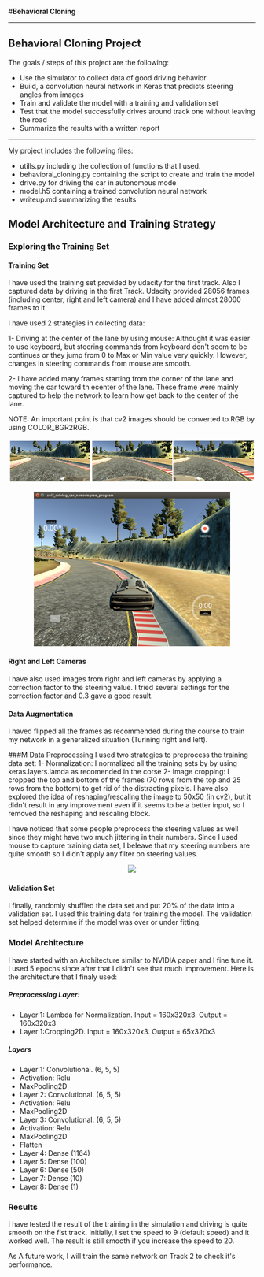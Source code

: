 #**Behavioral Cloning** 


---

## Behavioral Cloning Project

The goals / steps of this project are the following:
* Use the simulator to collect data of good driving behavior
* Build, a convolution neural network in Keras that predicts steering angles from images
* Train and validate the model with a training and validation set
* Test that the model successfully drives around track one without leaving the road
* Summarize the results with a written report


[//]: # (Image References)

[image1]: ./examples/placeholder.png "Model Visualization"
[image2]: ./examples/placeholder.png "Grayscaling"
[image3]: ./examples/placeholder_small.png "Recovery Image"
[image4]: ./examples/placeholder_small.png "Recovery Image"
[image5]: ./examples/placeholder_small.png "Recovery Image"
[image6]: ./examples/placeholder_small.png "Normal Image"
[image7]: ./examples/placeholder_small.png "Flipped Image"



---

My project includes the following files:

* utills.py including the collection of functions that I used. 
* behavioral_cloning.py containing the script to create and train the model 
* drive.py for driving the car in autonomous mode
* model.h5 containing a trained convolution neural network 
* writeup.md summarizing the results

## Model Architecture and Training Strategy

### Exploring the Training Set

#### Training Set
I have used the training set provided by udacity for the first track. Also I captured data by driving in the first Track. Udacity provided 28056 frames (including center, right and left camera) and I have added almost 28000 frames to it.

I have used 2 strategies in collecting data:

1- Driving at the center of the lane by using mouse: Althought it was easier to use keyboard, but steering commands from keyboard don't seem to be continues or they jump from 0 to Max or Min value very quickly. However, changes in steering commands from mouse are smooth.

2- I have added many frames starting from the corner of the lane and moving the car toward th ecenter of the lane. These frame were mainly captured to help the network to learn how get back to the center of the lane.

NOTE: An important point is that cv2 images should be converted to RGB by using COLOR_BGR2RGB. 

<p align="center">
 <a href="examples/data_set.png" target="_blank"><img src="examples/data_set.png" width="800" style="max-width:100%;"></a>
</p>

<p align="center">
 <a href="examples/recovery.png" target="_blank"><img src="examples/recovery.png" width="400" style="max-width:100%;"></a>
</p>


#### Right and Left Cameras
I have also used images from right and left cameras by applying a correction factor to the steering value. I tried several settings for the correction factor and 0.3 gave a good result.

#### Data Augmentation
I haved flipped all the frames as recommended during the course to train my network in a generalized situation (Turining right and left).

###M Data Preprocessing
I used two strategies to preprocess the training data set:
1- Normalization: I normalized all the training sets by by using keras.layers.lamda as recomended in the corse
2- Image cropping: I cropped the top and bottom of the frames (70 rows from the top and 25 rows from the bottom) to get rid of the distracting pixels. I have also explored the idea of reshaping/rescaling the image to 50x50 (in cv2), but it didn't result in any improvement even if it seems to be a better input, so I removed the reshaping and rescaling block.

I have noticed that some people preprocess the steering values as well since they might have two much jittering in their numbers. Since I used mouse to capture training data set, I beleave that my steering numbers are quite smooth so I didn't apply any filter on steering values. 

<p align="center">
 <a href="examples/steering.png" target="_blank"><img src="examples/streeing.png" width="400" style="max-width:100%;"></a>
</p>


#### Validation Set
I finally, randomly shuffled the data set and put 20% of the data into a validation set. I used this training data for training the model. The validation set helped determine if the model was over or under fitting. 

### Model Architecture
I have started with an Architecture similar to NVIDIA paper and I fine tune it. I used 5 epochs since after that I didn't see that much improvement. Here is the architecture that I finaly used:

##### Preprocessing Layer:
* Layer 1: Lambda for Normalization. Input = 160x320x3. Output = 160x320x3
* Layer 1:Cropping2D. Input = 160x320x3. Output = 65x320x3



##### Layers
* Layer 1: Convolutional. (6, 5, 5) 
* Activation: Relu
* MaxPooling2D 
* Layer 2: Convolutional. (6, 5, 5) 
* Activation: Relu
* MaxPooling2D 
* Layer 3: Convolutional. (6, 5, 5) 
* Activation: Relu
* MaxPooling2D 
* Flatten 
* Layer 4: Dense (1164) 
* Layer 5: Dense (100) 
* Layer 6: Dense (50) 
* Layer 7: Dense (10) 
* Layer 8: Dense (1) 

### Results
I have tested the result of the training in the simulation and driving is quite smooth on the fist track. Initially, I set the speed to 9 (default speed) and it worked well. The result is still smooth if you increase the speed to 20. 

As A future work, I will train the same network on Track 2 to check it's performance.


